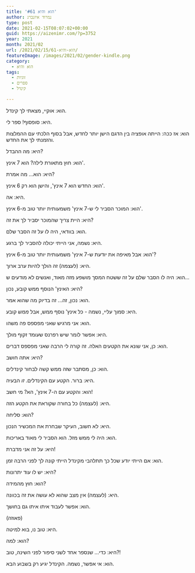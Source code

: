```yaml
---
title: 'הוא והיא #61'
author: נמרוד איזנברג
type: post
date: 2021-02-15T08:07:02+00:00
guid: https://aizenimr.com/?p=3752
year: 2021
month: 2021/02
url: /2021/02/15/הוא-והיא-61/
featureImage: /images/2021/02/gender-kindle.png
category:
  - הוא והיא
tags:
  - זוגיות
  - ספרים
  - קינדל

---
```

הוא: אוקיי, מצאתי לך קינדל.

היא: סופסוף! ספר לי.

הוא: אז ככה: הייתה אופציה בין הדגם הישן יותר לחדש, אבל בסוף הלכתי עם ההמלצות והזמנתי לך את החדש.

היא: מה ההבדל?

הוא: חוץ מתאורת לילה? הוא 7 אינץ'.

היא: הוא... מה אמרת?

הוא: החדש הוא 7 אינץ', והישן הוא רק 6 אינץ'.

היא: אה.

הוא: המוכר הסביר לי ש-7 אינץ' משמעותית יותר טוב מ-6 אינץ'.

היא: היית צריך שהמוכר יסביר לך את זה?

הוא: בוודאי, היה לו על זה הסבר שלם.

היא: נשמה, אני הייתי יכולה להסביר לך ברגע.

הוא: אבל מאיפה את יודעת ש-7 אינץ' משמעותית יותר טוב מ-6 אינץ'?

היא: (לעצמה) זה הולך להיות ערב ארוך.

הוא: היה לו הסבר שלם על זה ששטח המסך מושפע מזה מאוד, ואנשים לא מודעים ש...

היא: האינץ' הנוסף ממש קובע, נכון?

הוא: נכון, זה... זה בדיוק מה שהוא אמר.

היא: סמוך עליי, נשמה - כל אינץ' נוסף ממש, אבל _ממש_ קובע.

הוא: אני מרגיש שאני מפספס פה משהו.

היא: אפשר לומר שיש רפרנס שעומד זקוף מולך.

הוא: כן, אני שונא את הקטעים האלה. זה קורה לי הרבה שאני מפספס דברים.

היא: אתה חושב?

הוא: כן, מסתבר שזה ממש קשה לבחור קינדלים.

היא: ברור. הקטע עם הקינדלים. _זו_ הבעיה.

הוא: והקטע עם ה-7 אינץ', הא? מי חשב!

היא: (לעצמה) כל בחורה שקוראת את הקטע הזה.

הוא: סליחה?

היא: לא חשוב, העיקר שבחרת את המכשיר הנכון.

הוא: היה לי ממש מזל. הוא הסביר לי מאוד באריכות.

היא: על זה אני מדברת!

הוא: אם הייתי יודע שכל כך תתלהבי מקינדל הייתי קונה לך לפני הרבה זמן.

היא: יש לו עוד יתרונות?

הוא: חוץ מהמידה?

היא: (לעצמה) אין מצב שהוא לא עושה את זה בכוונה.

הוא: אפשר לעבוד איתו איתו גם בחושך.

(פאוזה)

היא: טוב נו, בוא למיטה.

הוא: למה?

היא: כדי... שנספר אחד לשני סיפור לפני השינה, טוב?!

הוא: אי אפשר, נשמה. הקינדל יגיע רק בשבוע הבא.